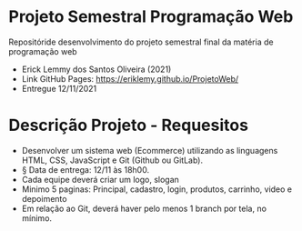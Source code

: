 # Projeto Semestral Programação Web
Repositóride desenvolvimento do projeto semestral final da matéria de programação web

- Erick Lemmy dos Santos Oliveira (2021)
- Link GitHub Pages: https://eriklemy.github.io/ProjetoWeb/
- Entregue 12/11/2021 
  
# Descrição Projeto - Requesitos
- Desenvolver um sistema web (Ecommerce) utilizando as linguagens HTML, CSS, JavaScript e Git (Github ou GitLab).
- § Data de entrega: 12/11 às 18h00.
- Cada equipe deverá criar um logo, slogan 
- Minimo 5 paginas: Principal, cadastro, login, produtos, carrinho, video e depoimento
- Em relação ao Git, deverá haver pelo menos 1 branch por tela, no mínimo. 